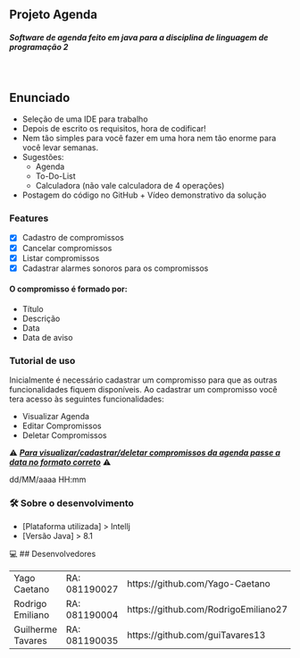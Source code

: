 ## Projeto Agenda
<h5>Software de agenda feito em java para a disciplina de linguagem de programação 2<h5><br/>


## Enunciado

   * Seleção de uma IDE para trabalho
   * Depois de escrito os requisitos, hora de codificar!
   * Nem tão simples para você fazer em uma hora nem tão enorme para você levar semanas.
   * Sugestões:
      * Agenda
      * To-Do-List
      * Calculadora (não vale calculadora de 4 operações)
   * Postagem do código no GitHub + Vídeo demonstrativo da solução
<!--te-->

### Features

- [x] Cadastro de compromissos
- [x] Cancelar compromissos
- [x] Listar compromissos
- [x] Cadastrar alarmes sonoros para os compromissos

#### O compromisso é formado por:
* Título
* Descrição
* Data
* Data de aviso
   
### Tutorial de uso

Inicialmente é necessário cadastrar um compromisso para que as outras funcionalidades fiquem disponíveis.
Ao cadastrar um compromisso você tera acesso às seguintes funcionalidades:
* Visualizar Agenda
* Editar Compromissos
* Deletar Compromissos


 ⚠️ <u><i><b>Para visualizar/cadastrar/deletar compromissos da agenda passe a data no formato correto</b></i></u> ⚠️
  <p> dd/MM/aaaa HH:mm </p>
 
 
 ### 🛠 Sobre o desenvolvimento

- [Plataforma utilizada] > Intellj
- [Versão Java] > 8.1


💻 ## Desenvolvedores

<table>
    <tr>
        <td>Yago Caetano</td>
        <td>RA: 081190027</td>
				<td>https://github.com/Yago-Caetano</td>
    </tr>
    <tr>
        <td>Rodrigo Emiliano</td>
        <td>RA: 081190004</td>
				<td>https://github.com/RodrigoEmiliano27</td>
    </tr>
    <tr>
        <td>Guilherme Tavares</td>
        <td>RA: 081190035</td>
				<td>https://github.com/guiTavares13</td>
    </tr>
</table>


 
